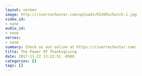 ```yaml
---
layout: sermon
image: http://riverrochester.com/uploads/RIVERxchurch-1.jpg
video_id:
- none
audio_id:
- none
verses:
- none
summary: Check us out online at https://riverrochester.com!
title: The Power Of Thanksgiving
date: 2017-11-22 13:22:51 -0500
categories: []
tags: []
---
```


